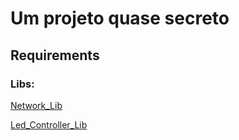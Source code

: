 # Um projeto quase secreto

## Requirements  
### Libs:

[Network_Lib](https://github.com/senhorbento/Network_Lib)

[Led_Controller_Lib](https://github.com/senhorbento/Led_controller_lib)